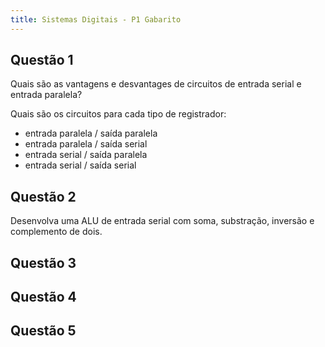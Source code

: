 ```yaml
---
title: Sistemas Digitais - P1 Gabarito
---
```

## Questão 1
Quais são as vantagens e desvantages de circuitos de entrada serial e entrada paralela?

Quais são os circuitos para cada tipo de registrador:
- entrada paralela / saída paralela
- entrada paralela / saída serial
- entrada serial / saída paralela
- entrada serial / saída serial

## Questão 2
Desenvolva uma ALU de entrada serial com soma, substração, inversão e complemento de dois.

## Questão 3

## Questão 4

## Questão 5